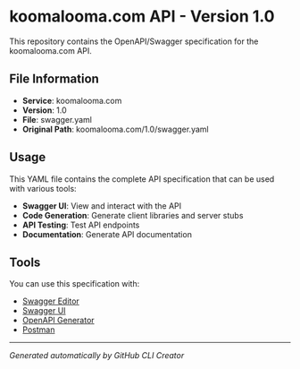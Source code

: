# koomalooma.com API - Version 1.0

This repository contains the OpenAPI/Swagger specification for the koomalooma.com API.

## File Information

- **Service**: koomalooma.com
- **Version**: 1.0
- **File**: swagger.yaml
- **Original Path**: koomalooma.com/1.0/swagger.yaml

## Usage

This YAML file contains the complete API specification that can be used with various tools:

- **Swagger UI**: View and interact with the API
- **Code Generation**: Generate client libraries and server stubs
- **API Testing**: Test API endpoints
- **Documentation**: Generate API documentation

## Tools

You can use this specification with:

- [Swagger Editor](https://editor.swagger.io/)
- [Swagger UI](https://swagger.io/tools/swagger-ui/)
- [OpenAPI Generator](https://openapi-generator.tech/)
- [Postman](https://www.postman.com/)

---

*Generated automatically by GitHub CLI Creator*

